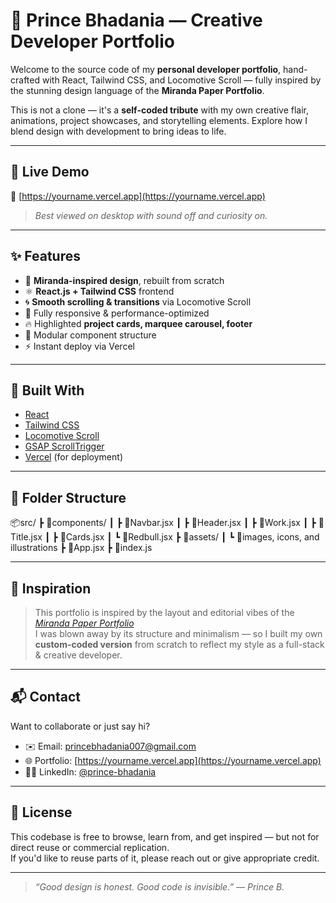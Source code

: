 # 🧠 Prince Bhadania — Creative Developer Portfolio

Welcome to the source code of my **personal developer portfolio**, hand-crafted with React, Tailwind CSS, and Locomotive Scroll — fully inspired by the stunning design language of the **Miranda Paper Portfolio**.

This is not a clone — it's a **self-coded tribute** with my own creative flair, animations, project showcases, and storytelling elements. Explore how I blend design with development to bring ideas to life.

---

## 🌟 Live Demo

🔗 [https://yourname.vercel.app](https://yourname.vercel.app)

> _Best viewed on desktop with sound off and curiosity on._

---

## ✨ Features

- 🎨 **Miranda-inspired design**, rebuilt from scratch
- ⚛️ **React.js + Tailwind CSS** frontend
- 🌀 **Smooth scrolling & transitions** via Locomotive Scroll
- 🎯 Fully responsive & performance-optimized
- 🔥 Highlighted **project cards, marquee carousel, footer**
- 🧩 Modular component structure
- ⚡ Instant deploy via Vercel

---

## 🧱 Built With

- [React](https://reactjs.org/)
- [Tailwind CSS](https://tailwindcss.com/)
- [Locomotive Scroll](https://locomotivemtl.github.io/locomotive-scroll/)
- [GSAP ScrollTrigger](https://greensock.com/scrolltrigger/)
- [Vercel](https://vercel.com/) (for deployment)

---

## 📁 Folder Structure

📦src/
┣ 📂components/
┃ ┣ 📜Navbar.jsx
┃ ┣ 📜Header.jsx
┃ ┣ 📜Work.jsx
┃ ┣ 📜Title.jsx
┃ ┣ 📜Cards.jsx
┃ ┗ 📜Redbull.jsx
┣ 📂assets/
┃ ┗ 📜images, icons, and illustrations
┣ 📜App.jsx
┣ 📜index.js


---

## 🧠 Inspiration

> This portfolio is inspired by the layout and editorial vibes of the [_Miranda Paper Portfolio_](https://miranda.work/)  
> I was blown away by its structure and minimalism — so I built my own **custom-coded version** from scratch to reflect my style as a full-stack & creative developer.

---

## 📬 Contact

Want to collaborate or just say hi?

- ✉️ Email: [princebhadania007@gmail.com](mailto:princebhadania007@gmail.com)
- 🌐 Portfolio: [https://yourname.vercel.app](https://yourname.vercel.app)
- 🧑‍💼 LinkedIn: [@prince-bhadania](https://linkedin.com/in/prince-bhadania)

---

## 📄 License

This codebase is free to browse, learn from, and get inspired — but not for direct reuse or commercial replication.  
If you'd like to reuse parts of it, please reach out or give appropriate credit.

---

> _“Good design is honest. Good code is invisible.” — Prince B._

